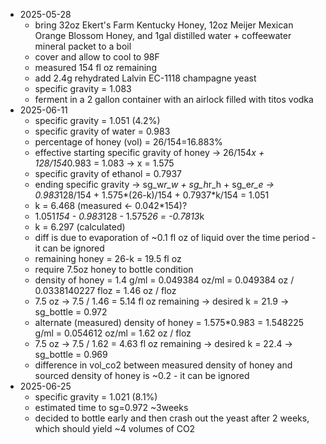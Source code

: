 - 2025-05-28
  - bring 32oz Ekert's Farm Kentucky Honey, 12oz Meijer Mexican Orange Blossom Honey, and 1gal distilled water + coffeewater mineral packet to a boil
  - cover and allow to cool to 98F
  - measured 154 fl oz remaining
  - add 2.4g rehydrated Lalvin EC-1118 champagne yeast
  - specific gravity = 1.083
  - ferment in a 2 gallon container with an airlock filled with titos vodka
- 2025-06-11
  - specific gravity = 1.051 (4.2%)
  - specific gravity of water = 0.983
  - percentage of honey (vol) = 26/154=16.883%
  - effective starting specific gravity of honey -> 26/154*x + 128/154*0.983 = 1.083 -> x = 1.575
  - specific gravity of ethanol = 0.7937
  - ending specific gravity -> sg_w*r_w + sg_h*r_h + sg_e*r_e -> 0.983*128/154 + 1.575*(26-k)/154 + 0.7937*k/154 = 1.051
  - k = 6.468 (measured <- 0.042*154)?
  - 1.051*154 - 0.983*128 - 1.575*26 = -0.7813*k
  - k = 6.297 (calculated)
  - diff is due to evaporation of ~0.1 fl oz of liquid over the time period - it can be ignored
  - remaining honey = 26-k = 19.5 fl oz
  - require 7.5oz honey to bottle condition
  - density of honey = 1.4 g/ml = 0.049384 oz/ml = 0.049384 oz / 0.0338140227 floz = 1.46 oz / floz
  - 7.5 oz -> 7.5 / 1.46 = 5.14 fl oz remaining -> desired k = 21.9 -> sg_bottle = 0.972
  - alternate (measured) density of honey = 1.575*0.983 = 1.548225 g/ml = 0.054612 oz/ml = 1.62 oz / floz
  - 7.5 oz -> 7.5 / 1.62 = 4.63 fl oz remaining -> desired k = 22.4 -> sg_bottle = 0.969
  - difference in vol_co2 between measured density of honey and sourced density of honey is ~0.2 - it can be ignored
- 2025-06-25
  - specific gravity = 1.021 (8.1%) 
  - estimated time to sg=0.972 ~3weeks
  - decided to bottle early and then crash out the yeast after 2 weeks, which should yield ~4 volumes of CO2
